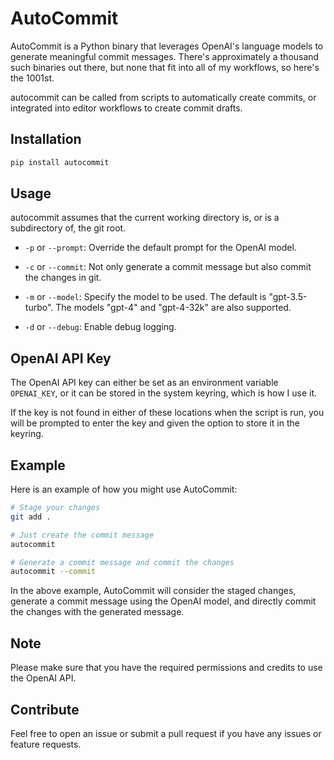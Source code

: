 # AutoCommit

AutoCommit is a Python binary that leverages OpenAI's language models to generate meaningful commit messages. There's approximately a thousand such binaries out there, but none that fit into all of my workflows, so here's the 1001st.

autocommit can be called from scripts to automatically create commits, or integrated into editor workflows to create commit drafts.

## Installation

```bash
pip install autocommit
```

## Usage

autocommit assumes that the current working directory is, or is a subdirectory of, the git root.

- `-p` or `--prompt`: Override the default prompt for the OpenAI model.

- `-c` or `--commit`: Not only generate a commit message but also commit the changes in git.

- `-m` or `--model`: Specify the model to be used. The default is "gpt-3.5-turbo". The models "gpt-4" and "gpt-4-32k" are also supported.

- `-d` or `--debug`: Enable debug logging.

## OpenAI API Key

The OpenAI API key can either be set as an environment variable `OPENAI_KEY`, or it can be stored in the system keyring, which is how I use it. 

If the key is not found in either of these locations when the script is run, you will be prompted to enter the key and given the option to store it in the keyring.

## Example

Here is an example of how you might use AutoCommit:

```bash
# Stage your changes
git add .

# Just create the commit message
autocommit

# Generate a commit message and commit the changes
autocommit --commit
```

In the above example, AutoCommit will consider the staged changes, generate a commit message using the OpenAI model, and directly commit the changes with the generated message.

## Note

Please make sure that you have the required permissions and credits to use the OpenAI API. 

## Contribute

Feel free to open an issue or submit a pull request if you have any issues or feature requests.